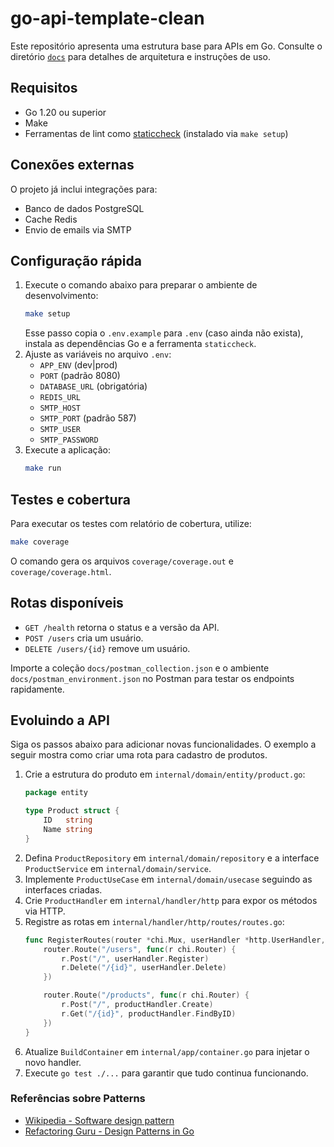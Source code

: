 # go-api-template-clean

Este repositório apresenta uma estrutura base para APIs em Go.
Consulte o diretório [`docs`](docs/README.md) para detalhes de arquitetura e instruções de uso.

## Requisitos

- Go 1.20 ou superior
- Make
- Ferramentas de lint como [staticcheck](https://staticcheck.io) (instalado via `make setup`)

## Conexões externas

O projeto já inclui integrações para:

- Banco de dados PostgreSQL
- Cache Redis
- Envio de emails via SMTP

## Configuração rápida

1. Execute o comando abaixo para preparar o ambiente de desenvolvimento:
   ```bash
   make setup
   ```
   Esse passo copia o `.env.example` para `.env` (caso ainda não exista), instala as dependências Go e a ferramenta `staticcheck`.
2. Ajuste as variáveis no arquivo `.env`:
   - `APP_ENV` (dev|prod)
   - `PORT` (padrão 8080)
   - `DATABASE_URL` (obrigatória)
   - `REDIS_URL`
   - `SMTP_HOST`
   - `SMTP_PORT` (padrão 587)
   - `SMTP_USER`
   - `SMTP_PASSWORD`
3. Execute a aplicação:
   ```bash
   make run
   ```

## Testes e cobertura

Para executar os testes com relatório de cobertura, utilize:

```bash
make coverage
```
O comando gera os arquivos `coverage/coverage.out` e `coverage/coverage.html`.

## Rotas disponíveis

- `GET /health` retorna o status e a versão da API.
- `POST /users` cria um usuário.
- `DELETE /users/{id}` remove um usuário.

Importe a coleção `docs/postman_collection.json` e o ambiente `docs/postman_environment.json` no Postman para testar os endpoints rapidamente.

## Evoluindo a API

Siga os passos abaixo para adicionar novas funcionalidades. O exemplo a seguir mostra como criar uma rota para cadastro de produtos.

1. Crie a estrutura do produto em `internal/domain/entity/product.go`:
   ```go
   package entity

   type Product struct {
       ID   string
       Name string
   }
   ```
2. Defina `ProductRepository` em `internal/domain/repository` e a interface `ProductService` em `internal/domain/service`.
3. Implemente `ProductUseCase` em `internal/domain/usecase` seguindo as interfaces criadas.
4. Crie `ProductHandler` em `internal/handler/http` para expor os métodos via HTTP.
5. Registre as rotas em `internal/handler/http/routes/routes.go`:
   ```go
   func RegisterRoutes(router *chi.Mux, userHandler *http.UserHandler, productHandler *http.ProductHandler) {
       router.Route("/users", func(r chi.Router) {
           r.Post("/", userHandler.Register)
           r.Delete("/{id}", userHandler.Delete)
       })

       router.Route("/products", func(r chi.Router) {
           r.Post("/", productHandler.Create)
           r.Get("/{id}", productHandler.FindByID)
       })
   }
   ```
6. Atualize `BuildContainer` em `internal/app/container.go` para injetar o novo handler.
7. Execute `go test ./...` para garantir que tudo continua funcionando.

### Referências sobre Patterns
- [Wikipedia - Software design pattern](https://en.wikipedia.org/wiki/Software_design_pattern)
- [Refactoring Guru - Design Patterns in Go](https://refactoring.guru/design-patterns/go)
